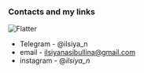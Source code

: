 ### Contacts and my links
![Flatter](https://img.shields.io/badge/Instagram-E4405F?style=for-the-badge&logo=instagram)
* Telegram - @ilsiya_n
* email - ilsiyanasibullina@gmail.com
* instagram - @_ilsiya_n_
